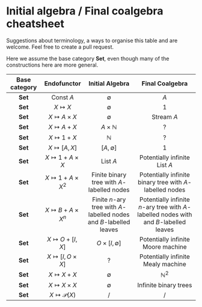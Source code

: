 # Initial algebra / Final coalgebra cheatsheet

Suggestions about terminology, a ways to organise this table and are welcome. Feel free to create a pull request.

Here we assume the base category $\mathbf{Set}$, even though many of the constructions here are more general.


Base category | Endofunctor                     | Initial Algebra        | Final Coalgebra               |
:--------: | :------------:               | :-------------:         |:----------------:              |
$\mathbf{Set}$ | $\text{Const } A$           | $\emptyset$            | $A$                           |
$\mathbf{Set}$ | $X \mapsto X$               | $\emptyset$            | $1$                           |
$\mathbf{Set}$ | $X \mapsto A\times X$       | $\emptyset$            | $\text{Stream } A$            |
$\mathbf{Set}$ | $X \mapsto A + X$           | $A \times \mathbb{N}$  | ?                             |
$\mathbf{Set}$ | $X \mapsto 1 + X$           | $\mathbb{N}$           | ?                             |
$\mathbf{Set}$ | $X \mapsto [A, X]$           | $[A, \emptyset]$      | 1                             |
$\mathbf{Set}$ | $X \mapsto 1 + A \times X$           | List $A$      | Potentially infinite List $A$ |
$\mathbf{Set}$ | $X \mapsto 1 + A \times X^2$           | Finite binary tree with $A$-labelled nodes  | Potentially infinite binary tree with $A$-labelled nodes |
$\mathbf{Set}$ | $X \mapsto B + A \times X^n$           | Finite $n$-ary tree with $A$-labelled nodes and $B$-labelled leaves | Potentially infinite $n$-ary tree with $A$-labelled nodes with and $B$-labelled leaves|
$\mathbf{Set}$ | $X \mapsto O + [I, X]$           | $O \times [I, \emptyset ]$ | Potentially infinite Moore machine |
$\mathbf{Set}$ | $X \mapsto [I, O \times X]$           | ? | Potentially infinite Mealy machine |
$\mathbf{Set}$ | $X \mapsto X + X$           | $\emptyset$ | $\mathbb{N}^2$ |
$\mathbf{Set}$ | $X \mapsto X \times X$           | $\emptyset$ | Infinite binary trees |
$\mathbf{Set}$ | $X \mapsto \mathcal{P}(X)$            | / | / |
